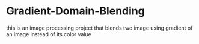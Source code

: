# Gradient-Domain-Blending
this is an image processing project that blends two image using gradient of an image instead of its color value
